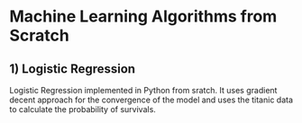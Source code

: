 # Machine Learning Algorithms from Scratch 
## 1) Logistic Regression
Logistic Regression implemented in Python from sratch. It uses gradient decent approach for the convergence of the model and uses the titanic data to calculate the probability of survivals.
